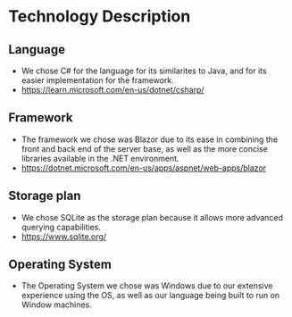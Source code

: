 # Technology Description
## Language
- We chose C# for the language for its similarites to Java, and for its easier implementation for the framework.
- https://learn.microsoft.com/en-us/dotnet/csharp/
## Framework
- The framework we chose was Blazor due to its ease in combining the front and back end of the server base, as well as the more concise libraries available in the .NET environment.
- https://dotnet.microsoft.com/en-us/apps/aspnet/web-apps/blazor
## Storage plan
- We chose SQLite as the storage plan because it allows more advanced querying capabilities.
- https://www.sqlite.org/
## Operating System
- The Operating System we chose was Windows due to our extensive experience using the OS, as well as our language being built to run on Window machines.
